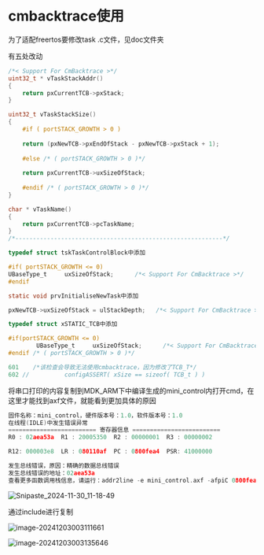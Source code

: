 # cmbacktrace使用

为了适配freertos要修改task .c文件，见doc文件夹

有五处改动

```C
/*< Support For CmBacktrace >*/
uint32_t * vTaskStackAddr()
{
    return pxCurrentTCB->pxStack;
}

uint32_t vTaskStackSize()
{
    #if ( portSTACK_GROWTH > 0 )
    
    return (pxNewTCB->pxEndOfStack - pxNewTCB->pxStack + 1);
    
    #else /* ( portSTACK_GROWTH > 0 )*/
    
    return pxCurrentTCB->uxSizeOfStack;
    
    #endif /* ( portSTACK_GROWTH > 0 )*/
}

char * vTaskName()
{
    return pxCurrentTCB->pcTaskName;
}
/*-----------------------------------------------------------*/

```

```C
typedef struct tskTaskControlBlock中添加

#if( portSTACK_GROWTH <= 0)
UBaseType_t     uxSizeOfStack;      /*< Support For CmBacktrace >*/
#endif
```

```C
static void prvInitialiseNewTask中添加

pxNewTCB->uxSizeOfStack = ulStackDepth;   /*< Support For CmBacktrace >*/
```

```C
typedef struct xSTATIC_TCB中添加

#if(portSTACK_GROWTH <= 0)
        UBaseType_t     uxSizeOfStack;      /*< Support For CmBacktrace >*/
#endif /* ( portSTACK_GROWTH > 0 )*/
```

```c
601    /*该检查会导致无法使用cmbacktrace，因为修改了TCB_T*/
602 //			configASSERT( xSize == sizeof( TCB_t ) )
```

将串口打印的内容复制到MDK_ARM下中编译生成的mini_control内打开cmd，在这里才能找到axf文件，就能看到更加具体的原因

```C
固件名称：mini_control，硬件版本号：1.0，软件版本号：1.0
在线程(IDLE)中发生错误异常
========================= 寄存器信息 =========================
R0 : 02aea53a  R1 : 20005350  R2 : 00000001  R3 : 00000002

R12: 000003e8  LR : 080110af  PC : 0800fea4  PSR: 41000000

发生总线错误，原因：精确的数据总线错误
发生总线错误的地址：02aea53a
查看更多函数调用栈信息，请运行：addr2line -e mini_control.axf -afpiC 0800fea4 080110ae 0800fa98 080109c8 08011120 08010ad6 0800f676 0800fec8 
```

![Snipaste_2024-11-30_11-18-49](D:\Aproject\foc\mini_ctrl\doc\7.readme\pictrue\Snipaste_2024-11-30_11-18-49.png)



通过include进行复制

![image-20241203003111661](D:\Aproject\foc\mini_ctrl\doc\7.readme\pictrue\image-20241203003111661.png)

![image-20241203003135646](D:\Aproject\foc\mini_ctrl\doc\7.readme\pictrue\image-20241203003135646.png)
